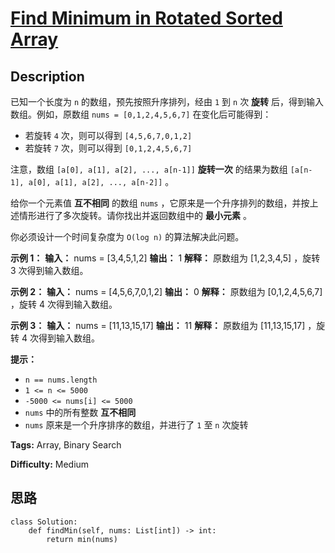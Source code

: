 # [Find Minimum in Rotated Sorted Array][title]

## Description

已知一个长度为 `n` 的数组，预先按照升序排列，经由 `1` 到 `n` 次 **旋转** 后，得到输入数组。例如，原数组 `nums =
[0,1,2,4,5,6,7]` 在变化后可能得到：

  * 若旋转 `4` 次，则可以得到 `[4,5,6,7,0,1,2]`
  * 若旋转 `7` 次，则可以得到 `[0,1,2,4,5,6,7]`

注意，数组 `[a[0], a[1], a[2], ..., a[n-1]]` **旋转一次** 的结果为数组 `[a[n-1], a[0], a[1],
a[2], ..., a[n-2]]` 。

给你一个元素值 **互不相同** 的数组 `nums` ，它原来是一个升序排列的数组，并按上述情形进行了多次旋转。请你找出并返回数组中的 **最小元素**
。

你必须设计一个时间复杂度为 `O(log n)` 的算法解决此问题。



**示例 1：**
            **输入：** nums = [3,4,5,1,2]    **输出：** 1    **解释：** 原数组为 [1,2,3,4,5] ，旋转 3 次得到输入数组。    

**示例 2：**
            **输入：** nums = [4,5,6,7,0,1,2]    **输出：** 0    **解释：** 原数组为 [0,1,2,4,5,6,7] ，旋转 4 次得到输入数组。    

**示例 3：**
            **输入：** nums = [11,13,15,17]    **输出：** 11    **解释：** 原数组为 [11,13,15,17] ，旋转 4 次得到输入数组。    



**提示：**

  * `n == nums.length`
  * `1 <= n <= 5000`
  * `-5000 <= nums[i] <= 5000`
  * `nums` 中的所有整数 **互不相同**
  * `nums` 原来是一个升序排序的数组，并进行了 `1` 至 `n` 次旋转


**Tags:** Array, Binary Search

**Difficulty:** Medium

## 思路

``` python3
class Solution:
    def findMin(self, nums: List[int]) -> int:
        return min(nums)
```

[title]: https://leetcode-cn.com/problems/find-minimum-in-rotated-sorted-array
